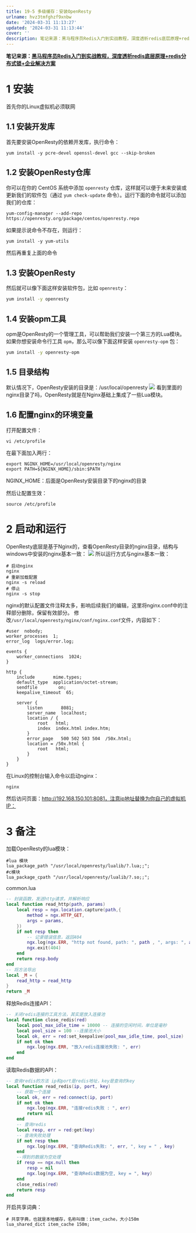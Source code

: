 ```yaml
---
title: 19-5 多级缓存：安装OpenResty
urlname: hvz3tmfghzf9xnbw
date: '2024-03-31 11:13:27'
updated: '2024-03-31 11:13:44'
cover: ''
description: 笔记来源：黑马程序员Redis入门到实战教程，深度透析redis底层原理+redis分布式锁+企业解决方案1 安装首先你的Linux虚拟机必须联网1.1 安装开发库首先要安装OpenResty的依赖开发库，执行命令：yum install -y pcre-devel openssl-devel...
---
```

**笔记来源：**[**黑马程序员Redis入门到实战教程，深度透析redis底层原理+redis分布式锁+企业解决方案**](https://www.bilibili.com/video/BV1cr4y1671t/?spm_id_from=333.337.search-card.all.click&vd_source=e8046ccbdc793e09a75eb61fe8e84a30)
# 1 安装
首先你的Linux虚拟机必须联网
## **1.1 安装开发库**
首先要安装OpenResty的依赖开发库，执行命令：
```shell
yum install -y pcre-devel openssl-devel gcc --skip-broken
```
## **1.2 安装OpenResty仓库**
你可以在你的 CentOS 系统中添加 `openresty` 仓库，这样就可以便于未来安装或更新我们的软件包（通过 `yum check-update` 命令）。运行下面的命令就可以添加我们的仓库：
```
yum-config-manager --add-repo https://openresty.org/package/centos/openresty.repo
```

如果提示说命令不存在，则运行：
```
yum install -y yum-utils
```
然后再重复上面的命令

## **1.3 安装OpenResty**
然后就可以像下面这样安装软件包，比如 `openresty`：
```bash
yum install -y openresty
```

## **1.4 安装opm工具**
opm是OpenResty的一个管理工具，可以帮助我们安装一个第三方的Lua模块。
如果你想安装命令行工具 `opm`，那么可以像下面这样安装 `openresty-opm` 包：
```bash
yum install -y openresty-opm
```

## **1.5 目录结构**
默认情况下，OpenResty安装的目录是：/usr/local/openresty
![](https://cdn.nlark.com/yuque/0/2024/png/29688613/1711854814036-6f816c3c-2d89-4f56-950b-9e59c852faa2.png#averageHue=%23faf6ed&clientId=u9b8a0189-a85a-4&id=cciqy&originHeight=503&originWidth=261&originalType=binary&ratio=1&rotation=0&showTitle=false&status=done&style=none&taskId=ud957f63d-ab27-4e89-9edb-50c982ca6e0&title=)
看到里面的nginx目录了吗，OpenResty就是在Nginx基础上集成了一些Lua模块。
## **1.6 配置nginx的环境变量**

打开配置文件：
```shell
vi /etc/profile
```

在最下面加入两行：
```shell
export NGINX_HOME=/usr/local/openresty/nginx
export PATH=${NGINX_HOME}/sbin:$PATH
```
NGINX_HOME：后面是OpenResty安装目录下的nginx的目录

然后让配置生效：
```
source /etc/profile
```

# 2 启动和运行
OpenResty底层是基于Nginx的，查看OpenResty目录的nginx目录，结构与windows中安装的nginx基本一致：
![](https://cdn.nlark.com/yuque/0/2024/png/29688613/1711854814081-e6b8d5e6-06bb-47fd-82a2-3bbcc9223235.png#averageHue=%23022c48&clientId=u9b8a0189-a85a-4&id=cy0O5&originHeight=288&originWidth=744&originalType=binary&ratio=1&rotation=0&showTitle=false&status=done&style=none&taskId=u707b05bf-babe-4791-9d90-3fa6534c66d&title=)
所以运行方式与nginx基本一致：
```shell
# 启动nginx
nginx
# 重新加载配置
nginx -s reload
# 停止
nginx -s stop
```
nginx的默认配置文件注释太多，影响后续我们的编辑，这里将nginx.conf中的注释部分删除，保留有效部分。
修改`/usr/local/openresty/nginx/conf/nginx.conf`文件，内容如下：
```nginx
#user  nobody;
worker_processes  1;
error_log  logs/error.log;

events {
    worker_connections  1024;
}

http {
    include       mime.types;
    default_type  application/octet-stream;
    sendfile        on;
    keepalive_timeout  65;

    server {
        listen       8081;
        server_name  localhost;
        location / {
            root   html;
            index  index.html index.htm;
        }
        error_page   500 502 503 504  /50x.html;
        location = /50x.html {
            root   html;
        }
    }
}
```

在Linux的控制台输入命令以启动nginx：
```shell
nginx
```
然后访问页面：http://192.168.150.101:8081，注意ip地址替换为你自己的虚拟机IP：

# 3 备注
加载OpenResty的lua模块：
```nginx
#lua 模块
lua_package_path "/usr/local/openresty/lualib/?.lua;;";
#c模块     
lua_package_cpath "/usr/local/openresty/lualib/?.so;;";
```

common.lua
```lua
-- 封装函数，发送http请求，并解析响应
local function read_http(path, params)
    local resp = ngx.location.capture(path,{
        method = ngx.HTTP_GET,
        args = params,
    })
    if not resp then
        -- 记录错误信息，返回404
        ngx.log(ngx.ERR, "http not found, path: ", path , ", args: ", args)
        ngx.exit(404)
    end
    return resp.body
end
-- 将方法导出
local _M = {  
    read_http = read_http
}  
return _M
```

释放Redis连接API：
```lua
-- 关闭redis连接的工具方法，其实是放入连接池
local function close_redis(red)
    local pool_max_idle_time = 10000 -- 连接的空闲时间，单位是毫秒
    local pool_size = 100 --连接池大小
    local ok, err = red:set_keepalive(pool_max_idle_time, pool_size)
    if not ok then
        ngx.log(ngx.ERR, "放入redis连接池失败: ", err)
    end
end
```

读取Redis数据的API：
```lua
-- 查询redis的方法 ip和port是redis地址，key是查询的key
local function read_redis(ip, port, key)
    -- 获取一个连接
    local ok, err = red:connect(ip, port)
    if not ok then
        ngx.log(ngx.ERR, "连接redis失败 : ", err)
        return nil
    end
    -- 查询redis
    local resp, err = red:get(key)
    -- 查询失败处理
    if not resp then
        ngx.log(ngx.ERR, "查询Redis失败: ", err, ", key = " , key)
    end
    --得到的数据为空处理
    if resp == ngx.null then
        resp = nil
        ngx.log(ngx.ERR, "查询Redis数据为空, key = ", key)
    end
    close_redis(red)
    return resp
end
```

开启共享词典：
```nginx
# 共享字典，也就是本地缓存，名称叫做：item_cache，大小150m
lua_shared_dict item_cache 150m;
```
